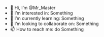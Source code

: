 - 👋 Hi, I’m @Mr_Master
- 👀 I’m interested in: Something
- 🌱 I’m currently learning: Something
- 💞️ I’m looking to collaborate on: Something
- 📫 How to reach me: do Something

<!---
Mr_Master/Mr_Master is a ✨ special ✨ repository because its made by Mr_Master.
--->
